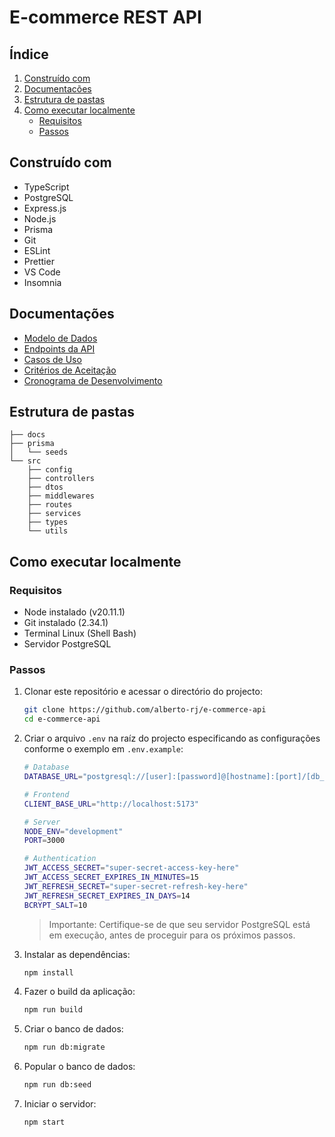 # E-commerce REST API

## Índice

1. [Construído com](#construído-com)
2. [Documentacões](#documentações)
3. [Estrutura de pastas](#estrutura-de-pastas)
4. [Como executar localmente](#como-executar-localmente)
   - [Requisitos](#requisitos)
   - [Passos](#passos)

## Construído com

- TypeScript
- PostgreSQL
- Express.js
- Node.js
- Prisma
- Git
- ESLint
- Prettier
- VS Code
- Insomnia

## Documentações

- [Modelo de Dados](docs/ERD.md)
- [Endpoints da API](docs/API.md)
- [Casos de Uso](docs/USE-CASES.md)
- [Critérios de Aceitação](docs/CRITERIA.md)
- [Cronograma de Desenvolvimento](docs/CALENDAR.md)

## Estrutura de pastas

```tree
├── docs
├── prisma
│   └── seeds
└── src
    ├── config
    ├── controllers
    ├── dtos
    ├── middlewares
    ├── routes
    ├── services
    ├── types
    └── utils
```

## Como executar localmente

### Requisitos

- Node instalado (v20.11.1)
- Git instalado (2.34.1)
- Terminal Linux (Shell Bash)
- Servidor PostgreSQL

### Passos

1. Clonar este repositório e acessar o directório do projecto:

   ```bash
   git clone https://github.com/alberto-rj/e-commerce-api
   cd e-commerce-api
   ```

2. Criar o arquivo `.env` na raíz do projecto especificando as configurações conforme o exemplo em `.env.example`:

   ```bash
   # Database
   DATABASE_URL="postgresql://[user]:[password]@[hostname]:[port]/[db_name]?schema=public"

   # Frontend
   CLIENT_BASE_URL="http://localhost:5173"

   # Server
   NODE_ENV="development"
   PORT=3000

   # Authentication
   JWT_ACCESS_SECRET="super-secret-access-key-here"
   JWT_ACCESS_SECRET_EXPIRES_IN_MINUTES=15
   JWT_REFRESH_SECRET="super-secret-refresh-key-here"
   JWT_REFRESH_SECRET_EXPIRES_IN_DAYS=14
   BCRYPT_SALT=10
   ```

   > Importante: Certifique-se de que seu servidor PostgreSQL está em execução, antes de proceguir para os próximos passos.

3. Instalar as dependências:

   ```bash
   npm install
   ```

4. Fazer o build da aplicação:

   ```bash
   npm run build
   ```

5. Criar o banco de dados:

   ```bash
   npm run db:migrate
   ```

6. Popular o banco de dados:

   ```bash
   npm run db:seed
   ```

7. Iniciar o servidor:

   ```bash
   npm start
   ```
